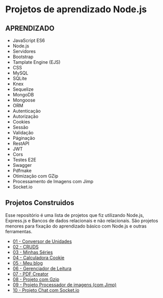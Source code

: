 # Projetos de aprendizado Node.js

## APRENDIZADO

* JavaScript ES6
* Node.js
* Servidores
* Bootstrap
* Tamplate Engine (EJS)
* CSS
* MySQL
* SQLite
* Knex
* Sequelize
* MongoDB
* Mongoose
* ORM
* Autenticação
* Autorização
* Cookies
* Sessão
* Validação
* Páginação
* RestAPI
* JWT
* Cors
* Testes E2E
* Swagger
* Pdfmake
* Otimização com GZip
* Processamento de Imagens com Jimp
* Socket.io

## Projetos Construidos

Esse repositório é uma lista de projetos que fiz utilizando Node.js, Express.js e Bancos de dados relacionais e não relacionais. São projetos menores para fixação do aprendizado básico com Node.js e outras ferramentas.

* [01 - Conversor de Unidades](https://github.com/michaelwell23/meus-projetos-menores/tree/master/projeto-conversor-de-unidades)
* [02 - CRUDS](https://github.com/michaelwell23/meus-projetos-menores/tree/master/projeto-cruds)
* [03 - Minhas Séries](https://github.com/michaelwell23/meus-projetos-menores/tree/master/projeto-minhas-series)
* [04 - Calculadora Cookie](https://github.com/michaelwell23/meus-projetos-menores/tree/master/projeto-calculadora-cookie)
* [05 - Meu blog](https://github.com/michaelwell23/meus-projetos-menores/tree/master/projeto-meu%20Blog)
* [06 - Gerenciador de Leitura](https://github.com/michaelwell23/meus-projetos-menores/tree/master/projeto-gerenciador-de-livros)
* [07 - PDF Creator](https://github.com/michaelwell23/meus-projetos-menores/tree/master/projeto-pdf-creator)
* [08 - Projeto com Gzip](https://github.com/michaelwell23/meus-projetos-menores/tree/master/gzip-teste)
* [09 - Projeto Processador de imagens (com Jimp)](https://github.com/michaelwell23/meus-projetos-menores/tree/master/projeto-jimp)
* [10 - Projeto Chat com Socket.io](https://github.com/michaelwell23/meus-projetos-menores/tree/master/projeto-chat)
